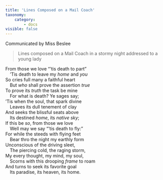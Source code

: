 ```yaml
---
title: 'Lines Composed on a Mail Coach'
taxonomy:
    category:
        - docs
visible: false
---
```


<div class="author">Communicated by Miss Beslee</div>

> Lines composed on a Mail Coach in a stormy night addressed to a young lady

From those we love “’tis death to part”  
&emsp;’Tis death to leave my *home* and *you*  
So cries full many a faithful heart  
&emsp;But *who* shall prove the assertion *true*  
To prove its *truth* the task be mine  
&emsp;For what is death? Ye sages say;  
’Tis when the soul, that spark divine  
&emsp;Leaves its dull tenement of clay  
And seeks the blissful seats above  
&emsp;Its destined *home*, its *native sky*;  
If this be *so*, from those we love  
&emsp;Well may we say “’tis death to fly:”  
For while the steeds with flying feet  
&emsp;Bear thro the night my earthly form  
Unconscious of the driving sleet,  
&emsp;The piercing cold, the raging storm,  
My every thought, my mind, my soul,  
&emsp;Scorns with this drooping *frame* to roam  
And turns to seek its favorite goal  
&emsp;Its paradise, its heaven, its home.